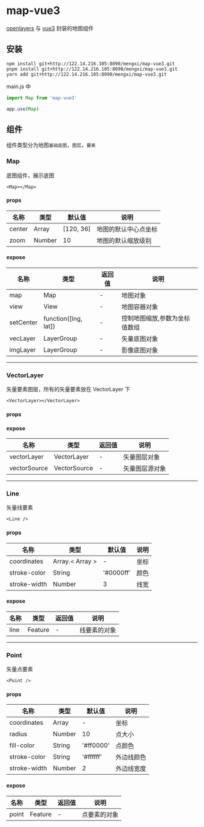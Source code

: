 # map-vue3

[openlayers](https://openlayers.org/) 与 [vue3](https://cn.vuejs.org/) 封装的地图组件

## 安装

```console
npm install git+http://122.14.216.105:8090/mengxi/map-vue3.git
pnpm install git+http://122.14.216.105:8090/mengxi/map-vue3.git
yarn add git+http://122.14.216.105:8090/mengxi/map-vue3.git
```

main.js 中

```javascript
import Map from 'map-vue3'

app.use(Map)
```

## 组件

组件类型分为地图`基础底图`，`图层`，`要素`

### Map

底图组件，展示底图

```
<Map></Map>
```

#### props

| 名称   | 类型   | 默认值    | 说明                 |
| ------ | ------ | --------- | -------------------- |
| center | Array  | [120, 36] | 地图的默认中心点坐标 |
| zoom   | Number | 10        | 地图的默认缩放级别   |

#### expose

| 名称      | 类型                 | 返回值 | 说明                          |
| --------- | -------------------- | ------ | ----------------------------- |
| map       | Map                  | -      | 地图对象                      |
| view      | View                 | -      | 地图容器对象                  |
| setCenter | function([lng, lat]) | -      | 控制地图缩放,参数为坐标值数组 |
| vecLayer  | LayerGroup           | -      | 矢量底图对象                  |
| imgLayer  | LayerGroup           | -      | 影像底图对象                  |

---

### VectorLayer

矢量要素图层，所有的矢量要素放在 VectorLayer 下

```
<VectorLayer></VectorLayer>
```

#### props

#### expose

| 名称         | 类型         | 返回值 | 说明           |
| ------------ | ------------ | ------ | -------------- |
| vectorLayer  | VectorLayer  | -      | 矢量图层对象   |
| vectorSource | VectorSource | -      | 矢量图层源对象 |

---

### Line

矢量线要素

```
<Line />
```

#### props

| 名称         | 类型            | 默认值    | 说明 |
| ------------ | --------------- | --------- | ---- |
| coordinates  | Array.< Array > | -         | 坐标 |
| stroke-color | String          | '#0000ff' | 颜色 |
| stroke-width | Number          | 3         | 线宽 |

#### expose

| 名称 | 类型    | 返回值 | 说明         |
| ---- | ------- | ------ | ------------ |
| line | Feature | -      | 线要素的对象 |

---

### Point

矢量点要素

```
<Point />
```

#### props

| 名称         | 类型   | 默认值    | 说明       |
| ------------ | ------ | --------- | ---------- |
| coordinates  | Array  | -         | 坐标       |
| radius       | Number | 10        | 点大小     |
| fill-color   | String | '#ff0000' | 点颜色     |
| stroke-color | String | '#ffffff' | 外边线颜色 |
| stroke-width | Number | 2         | 外边线宽度 |

#### expose

| 名称  | 类型    | 返回值 | 说明         |
| ----- | ------- | ------ | ------------ |
| point | Feature | -      | 点要素的对象 |
